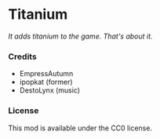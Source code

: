 # Titanium
*It adds titanium to the game. That's about it.*

### Credits
- EmpressAutumn
- ipopkat (former)
- DestoLynx (music)

### License
This mod is available under the CC0 license.
